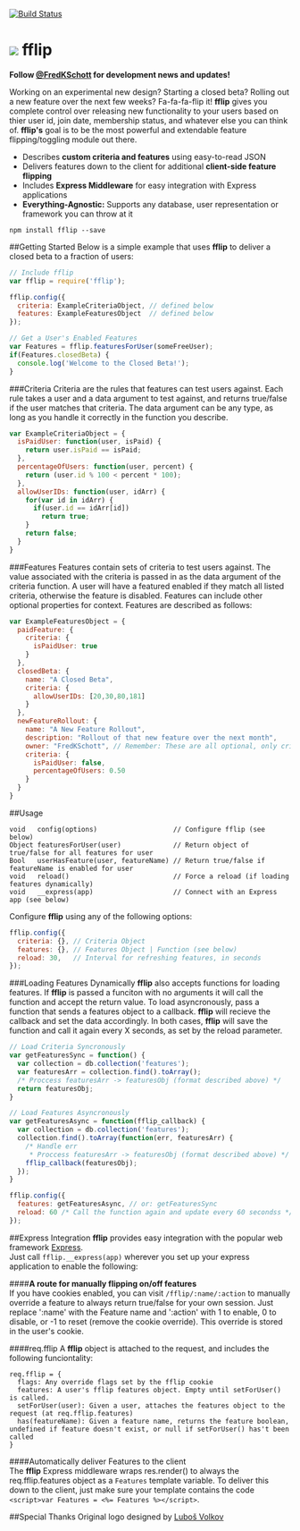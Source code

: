 [![Build Status](https://travis-ci.org/FredKSchott/fflip.png)](https://travis-ci.org/FredKSchott/fflip) 

<img src="http://fredkschott.com/images/fflipIcon2.png" /> fflip
============================ 
__Follow [@FredKSchott](http://www.twitter.com/fredkschott) for development news and updates!__

Working on an experimental new design? Starting a closed beta? Rolling out a new feature over the next few weeks? Fa-fa-fa-flip it! __fflip__ gives you complete control over releasing new functionality to your users based on thier user id, join date, membership status, and whatever else you can think of. __fflip's__ goal is to be the most powerful and extendable feature flipping/toggling module out there.

- Describes __custom criteria and features__ using easy-to-read JSON
- Delivers features down to the client for additional __client-side feature flipping__
- Includes __Express Middleware__ for easy integration with Express applications  
- __Everything-Agnostic:__ Supports any database, user representation or framework you can throw at it

```
npm install fflip --save
```

##Getting Started
Below is a simple example that uses __fflip__ to deliver a closed beta to a fraction of users:
```javascript
// Include fflip
var fflip = require('fflip');

fflip.config({
  criteria: ExampleCriteriaObject, // defined below
  features: ExampleFeaturesObject  // defined below
});

// Get a User's Enabled Features
var Features = fflip.featuresForUser(someFreeUser);
if(Features.closedBeta) {
  console.log('Welcome to the Closed Beta!');
}
```

###Criteria
Criteria are the rules that features can test users against. Each rule takes a user and a data argument to test against, and returns true/false if the user matches that criteria. The data argument can be any type, as long as you handle it correctly in the function you describe.
```javascript
var ExampleCriteriaObject = {
  isPaidUser: function(user, isPaid) {
    return user.isPaid == isPaid;
  },
  percentageOfUsers: function(user, percent) {
    return (user.id % 100 < percent * 100);
  },
  allowUserIDs: function(user, idArr) {
    for(var id in idArr) {
      if(user.id == idArr[id]) 
        return true;
    }
    return false;
  }
}
```

###Features
Features contain sets of criteria to test users against. The value associated with the criteria is passed in as the data argument of the criteria function. A user will have a featured enabled if they match all listed criteria, otherwise the feature is disabled. Features can include other optional properties for context. Features are described as follows:
```javascript
var ExampleFeaturesObject = {
  paidFeature: {
    criteria: {
      isPaidUser: true
    }
  },
  closedBeta: {
    name: "A Closed Beta",
    criteria: {
      allowUserIDs: [20,30,80,181]
    }
  },
  newFeatureRollout: {
    name: "A New Feature Rollout",
    description: "Rollout of that new feature over the next month",
    owner: "FredKSchott", // Remember: These are all optional, only criteria is required 
    criteria: {
      isPaidUser: false,
      percentageOfUsers: 0.50
    }
  }
}
```

##Usage
```
void   config(options)                   // Configure fflip (see below)
Object featuresForUser(user)             // Return object of true/false for all features for user
Bool   userHasFeature(user, featureName) // Return true/false if featureName is enabled for user
void   reload()                          // Force a reload (if loading features dynamically)
void   __express(app)                    // Connect with an Express app (see below)
```

Configure __fflip__ using any of the following options:
```javascript
fflip.config({
  criteria: {}, // Criteria Object
  features: {}, // Features Object | Function (see below)
  reload: 30,   // Interval for refreshing features, in seconds
});
```

###Loading Features Dynamically
__fflip__ also accepts functions for loading features. If __fflip__ is passed a funciton with no arguments it will call the function and accept the return value. To load asyncronously, pass a function that sends a features object to a callback. __fflip__ will recieve the callback and set the data accordingly. In both cases, __fflip__ will save the function and call it again every X seconds, as set by the reload parameter.
```javascript
// Load Criteria Syncronously
var getFeaturesSync = function() {
  var collection = db.collection('features');
  var featuresArr = collection.find().toArray();
  /* Proccess featuresArr -> featuresObj (format described above) */
  return featuresObj;
}

// Load Features Asyncronously
var getFeaturesAsync = function(fflip_callback) {
  var collection = db.collection('features');
  collection.find().toArray(function(err, featuresArr) {
    /* Handle err
     * Proccess featuresArr -> featuresObj (format described above) */
    fflip_callback(featuresObj);
  });
}

fflip.config({
  features: getFeaturesAsync, // or: getFeaturesSync
  reload: 60 /* Call the function again and update every 60 secondss */
});
```


##Express Integration
__fflip__ provides easy integration with the popular web framework [Express](https://github.com/visionmedia/express).  
Just call ``fflip.__express(app)`` wherever you set up your express application to enable the following:

####__A route for manually flipping on/off features__  
If you have cookies enabled, you can visit ``/fflip/:name/:action`` to manually override a feature to always return true/false for your own session. Just replace ':name' with the Feature name and ':action' with 1 to enable, 0 to disable, or -1 to reset (remove the cookie override). This override is stored in the user's cookie.

####req.fflip
A __fflip__ object is attached to the request, and includes the following funciontality:
```
req.fflip = {
  flags: Any override flags set by the fflip cookie
  features: A user's fflip features object. Empty until setForUser() is called.
  setForUser(user): Given a user, attaches the features object to the request (at req.fflip.features)
  has(featureName): Given a feature name, returns the feature boolean, undefined if feature doesn't exist, or null if setForUser() has't been called
}
```

####Automatically deliver Features to the client  
The __fflip__ Express middleware wraps res.render() to always the req.fflip.features object as a  ``Features`` template variable. To deliver this down to the client, just make sure your template contains the code ``<script>var Features = <%= Features %></script>``.


##Special Thanks
Original logo designed by <a href="http://thenounproject.com/Luboš Volkov" target="_blank">Luboš Volkov</a>
